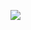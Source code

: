 ![](https://github-readme-stats.vercel.app/api?username=rccoder&show_icons=true&include_all_commits=true&hide_title=true)
